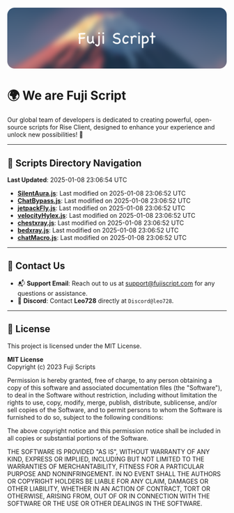 ![Banner](.github/b.webp)

# 🌍 **We are Fuji Script**

Our global team of developers is dedicated to creating powerful, open-source scripts for Rise Client, designed to enhance your experience and unlock new possibilities! 🌟

---
<!-- SCRIPTS_NAVIGATION_START -->
## 📂 **Scripts Directory Navigation**

**Last Updated**: 2025-01-08 23:06:54 UTC

- **[SilentAura.js](scripts/SilentAura.js)**: Last modified on 2025-01-08 23:06:52 UTC
- **[ChatBypass.js](scripts/ChatBypass.js)**: Last modified on 2025-01-08 23:06:52 UTC
- **[jetpackFly.js](scripts/jetpackFly.js)**: Last modified on 2025-01-08 23:06:52 UTC
- **[velocityHylex.js](scripts/velocityHylex.js)**: Last modified on 2025-01-08 23:06:52 UTC
- **[chestxray.js](scripts/chestxray.js)**: Last modified on 2025-01-08 23:06:52 UTC
- **[bedxray.js](scripts/bedxray.js)**: Last modified on 2025-01-08 23:06:52 UTC
- **[chatMacro.js](scripts/chatMacro.js)**: Last modified on 2025-01-08 23:06:52 UTC

<!-- SCRIPTS_NAVIGATION_END -->

---

## 💬 **Contact Us**  
- 📬 **Support Email**: Reach out to us at [support@fujiscript.com](mailto:support@fujiscript.com) for any questions or assistance.  
- 💬 **Discord**: Contact **Leo728** directly at `Discord@leo728`.

---

## 📜 **License**

This project is licensed under the MIT License.  

**MIT License**  
Copyright (c) 2023 Fuji Scripts  

Permission is hereby granted, free of charge, to any person obtaining a copy of this software and associated documentation files (the "Software"), to deal in the Software without restriction, including without limitation the rights to use, copy, modify, merge, publish, distribute, sublicense, and/or sell copies of the Software, and to permit persons to whom the Software is furnished to do so, subject to the following conditions:  

The above copyright notice and this permission notice shall be included in all copies or substantial portions of the Software.  

THE SOFTWARE IS PROVIDED "AS IS", WITHOUT WARRANTY OF ANY KIND, EXPRESS OR IMPLIED, INCLUDING BUT NOT LIMITED TO THE WARRANTIES OF MERCHANTABILITY, FITNESS FOR A PARTICULAR PURPOSE AND NONINFRINGEMENT. IN NO EVENT SHALL THE AUTHORS OR COPYRIGHT HOLDERS BE LIABLE FOR ANY CLAIM, DAMAGES OR OTHER LIABILITY, WHETHER IN AN ACTION OF CONTRACT, TORT OR OTHERWISE, ARISING FROM, OUT OF OR IN CONNECTION WITH THE SOFTWARE OR THE USE OR OTHER DEALINGS IN THE SOFTWARE.  
